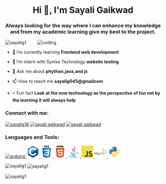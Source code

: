 <h1 align="center">Hi 👋, I'm Sayali Gaikwad</h1>
<h3 align="center">Always looking for the way where I can enhance my knowledge and from my academic learning give my best to the project.</h3>

<img align ="right" alt="coding" width="400" src="‪https://www.google.com/imgres?imgurl=https%3A%2F%2Fcdn.dribbble.com%2Fusers%2F4055494%2Fscreenshots%2F15215756%2Fmedia%2Fd2b66c4ca0192aa26d103448b3d1518b.gif">

<p align="left"> <img src="https://komarev.com/ghpvc/?username=sayalig1&label=Profile%20views&color=0e75b6&style=flat" alt="sayalig1" /> </p>

- 🌱 I’m currently learning **Frontend web development**

- 👯 I’m intern with Synise Technology **website testing**

- 💬 Ask me about **phython,java,and js**

- 📫 How to reach me **sayalig045@gmailcom**

- ⚡ Fun fact **Look at the new technology as the perspective of fun not by the learning it will always help**

<h3 align="left">Connect with me:</h3>
<p align="left">
<a href="https://twitter.com/sayalig18" target="blank"><img align="center" src="https://raw.githubusercontent.com/rahuldkjain/github-profile-readme-generator/master/src/images/icons/Social/twitter.svg" alt="sayalig18" height="30" width="40" /></a>
<a href="https://linkedin.com/in/sayali gaikwad" target="blank"><img align="center" src="https://raw.githubusercontent.com/rahuldkjain/github-profile-readme-generator/master/src/images/icons/Social/linked-in-alt.svg" alt="sayali gaikwad" height="30" width="40" /></a>
<a href="https://kaggle.com/sayali gaikwad" target="blank"><img align="center" src="https://raw.githubusercontent.com/rahuldkjain/github-profile-readme-generator/master/src/images/icons/Social/kaggle.svg" alt="sayali gaikwad" height="30" width="40" /></a>
</p>

<h3 align="left">Languages and Tools:</h3>
<p align="left"> <a href="https://www.arduino.cc/" target="_blank" rel="noreferrer"> <img src="https://cdn.worldvectorlogo.com/logos/arduino-1.svg" alt="arduino" width="40" height="40"/> </a> <a href="https://www.cprogramming.com/" target="_blank" rel="noreferrer"> <img src="https://raw.githubusercontent.com/devicons/devicon/master/icons/c/c-original.svg" alt="c" width="40" height="40"/> </a> <a href="https://www.w3schools.com/css/" target="_blank" rel="noreferrer"> <img src="https://raw.githubusercontent.com/devicons/devicon/master/icons/css3/css3-original-wordmark.svg" alt="css3" width="40" height="40"/> </a> <a href="https://www.w3.org/html/" target="_blank" rel="noreferrer"> <img src="https://raw.githubusercontent.com/devicons/devicon/master/icons/html5/html5-original-wordmark.svg" alt="html5" width="40" height="40"/> </a> <a href="https://www.java.com" target="_blank" rel="noreferrer"> <img src="https://raw.githubusercontent.com/devicons/devicon/master/icons/java/java-original.svg" alt="java" width="40" height="40"/> </a> <a href="https://developer.mozilla.org/en-US/docs/Web/JavaScript" target="_blank" rel="noreferrer"> <img src="https://raw.githubusercontent.com/devicons/devicon/master/icons/javascript/javascript-original.svg" alt="javascript" width="40" height="40"/> </a> <a href="https://www.mysql.com/" target="_blank" rel="noreferrer"> <img src="https://raw.githubusercontent.com/devicons/devicon/master/icons/mysql/mysql-original-wordmark.svg" alt="mysql" width="40" height="40"/> </a> <a href="https://www.python.org" target="_blank" rel="noreferrer"> <img src="https://raw.githubusercontent.com/devicons/devicon/master/icons/python/python-original.svg" alt="python" width="40" height="40"/> </a> </p>

<p><img align="left" src="https://github-readme-stats.vercel.app/api/top-langs?username=sayalig1&show_icons=true&locale=en&layout=compact" alt="sayalig1" /></p>

<p>&nbsp;<img align="center" src="https://github-readme-stats.vercel.app/api?username=sayalig1&show_icons=true&locale=en" alt="sayalig1" /></p>

<p><img align="center" src="https://github-readme-streak-stats.herokuapp.com/?user=sayalig1&" alt="sayalig1" /></p>
